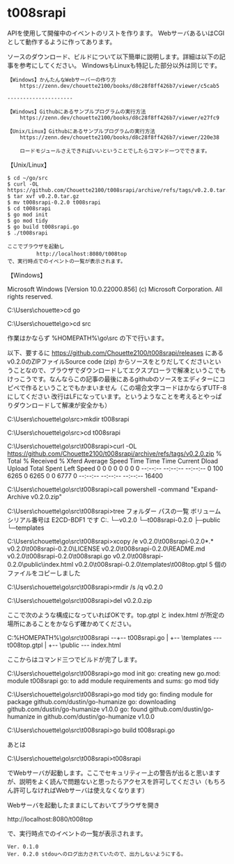 # t008srapi

APIを使用して開催中のイベントのリストを作ります。
WebサーバあるいはCGIとして動作するように作ってあります。

ソースのダウンロード、ビルドについて以下簡単に説明します。詳細は以下の記事を参考にしてください。
WindowsもLinuxも特記した部分以外は同じです。

	【Windows】かんたんなWebサーバーの作り方
		https://zenn.dev/chouette2100/books/d8c28f8ff426b7/viewer/c5cab5

	---------------------

	【Windows】Githubにあるサンプルプログラムの実行方法
		https://zenn.dev/chouette2100/books/d8c28f8ff426b7/viewer/e27fc9

	【Unix/Linux】Githubにあるサンプルプログラムの実行方法
		https://zenn.dev/chouette2100/books/d8c28f8ff426b7/viewer/220e38

		ロードモジュールさえできればいいということでしたらコマンド一つでできます。

【Unix/Linux】

	$ cd ~/go/src
	$ curl -OL https://github.com/Chouette2100/t008srapi/archive/refs/tags/v0.2.0.tar.gz
	$ tar xvf v0.2.0.tar.gz
	$ mv t008srapi-0.2.0 t008srapi
	$ cd t008srapi
	$ go mod init
	$ go mod tidy
	$ go build t008srapi.go
	$ ./t008srapi

	ここでブラウザを起動し
	　　		http://localhost:8080/t008top
	で、実行時点でのイベントの一覧が表示されます。

【Windows】

Microsoft Windows [Version 10.0.22000.856]
(c) Microsoft Corporation. All rights reserved.

C:\Users\chouette>cd go

C:\Users\chouette\go>cd src

作業はかならず %HOMEPATH%\go\src の下で行います。

以下、要するに https://github.com/Chouette2100/t008srapi/releases にあるv0.2.0のZIPファイルSource code (zip) からソースをとりだしてくださいということなので、ブラウザでダウンロードしてエクスプローラで解凍というこでもけっこうです。なんならこの記事の最後にあるgithubのソースをエディターにコピペで作るということでもかまいません（この場合文字コードはかならずUTF-8にしてください 改行はLFになっています。というようなことを考えるとやっぱりダウンロードして解凍が安全かも）

C:\Users\chouette\go\src>mkdir t008srapi

C:\Users\chouette\go\src>cd t008srapi

C:\Users\chouette\go\src\t008srapi>curl -OL https://github.com/Chouette2100/t008srapi/archive/refs/tags/v0.2.0.zip
  % Total    % Received % Xferd  Average Speed   Time    Time     Time  Current
                                 Dload  Upload   Total   Spent    Left  Speed
  0     0    0     0    0     0      0      0 --:--:-- --:--:-- --:--:--     0
100  6265    0  6265    0     0   6777      0 --:--:-- --:--:-- --:--:-- 16400

C:\Users\chouette\go\src\t008srapi>call powershell -command "Expand-Archive v0.2.0.zip"

C:\Users\chouette\go\src\t008srapi>tree
フォルダー パスの一覧
ボリューム シリアル番号は E2CD-BDF1 です
C:.
└─v0.2.0
    └─t008srapi-0.2.0
        ├─public
        └─templates

C:\Users\chouette\go\src\t008srapi>xcopy /e v0.2.0\t008srapi-0.2.0\*.*
v0.2.0\t008srapi-0.2.0\LICENSE
v0.2.0\t008srapi-0.2.0\README.md
v0.2.0\t008srapi-0.2.0\t008srapi.go
v0.2.0\t008srapi-0.2.0\public\index.html
v0.2.0\t008srapi-0.2.0\templates\t008top.gtpl
5 個のファイルをコピーしました

C:\Users\chouette\go\src\t008srapi>rmdir /s /q v0.2.0

C:\Users\chouette\go\src\t008srapi>del v0.2.0.zip

ここで次のような構成になっていればOKです。top.gtpl と index.html が所定の場所にあることをかならず確かめてください。

C:%HOMEPATH%\go\src\t008srapi --+-- t008srapi.go
                                |
                                +-- \templates --- t008top.gtpl
                                |
                                +-- \public    --- index.html

ここからはコマンド三つでビルドが完了します。

C:\Users\chouette\go\src\t008srapi>go mod init
go: creating new go.mod: module t008srapi
go: to add module requirements and sums:
        go mod tidy

C:\Users\chouette\go\src\t008srapi>go mod tidy
go: finding module for package github.com/dustin/go-humanize
go: downloading github.com/dustin/go-humanize v1.0.0
go: found github.com/dustin/go-humanize in github.com/dustin/go-humanize v1.0.0

C:\Users\chouette\go\src\t008srapi>go build t008srapi.go

あとは

C:\Users\chouette\go\src\t008srapi>t008srapi

でWebサーバが起動します。ここでセキュリティー上の警告が出ると思いますが、説明をよく読んで問題ないと思ったらアクセスを許可してください（もちろん許可しなければWebサーバは使えなくなります）

Webサーバを起動したままにしておいてブラウザを開き

http://localhost:8080/t008top

で、実行時点でのイベントの一覧が表示されます。

	Ver. 0.1.0
	Ver. 0.2.0 stdouへのログ出力されていたので、出力しないようにする。
